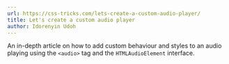 ```yaml
---
url: https://css-tricks.com/lets-create-a-custom-audio-player/
title: Let's create a custom audio player
author: Idorenyin Udoh
---
```


An in-depth article on how to add custom behaviour and styles to an audio playing using the `<audio>` tag and the `HTMLAudioElement` interface.
